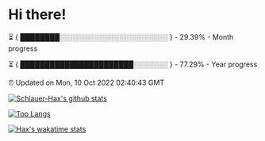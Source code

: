 # Hi there!

⏳ { ████████░░░░░░░░░░░░░░░░░░░░░░ } - 29.39% - Month progress

⏳ { ███████████████████████░░░░░░░ } - 77.29% - Year progress

⏰ Updated on Mon, 10 Oct 2022 02:40:43 GMT


[![Schlauer-Hax's github stats](https://github-readme-stats.vercel.app/api?username=Schlauer-Hax&show_icons=true&theme=dark&count_private=true)](https://github.com/Schlauer-Hax)


[![Top Langs](https://github-readme-stats.vercel.app/api/top-langs/?username=Schlauer-Hax&layout=compact&theme=dark)](https://github.com/Schlauer-Hax?tab=repositories)


[![Hax's wakatime stats](https://github-readme-stats.vercel.app/api/wakatime?username=Hax&theme=dark)](https://wakatime.com/@Hax)

